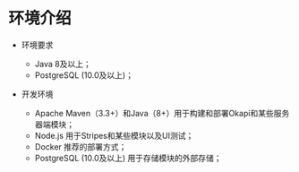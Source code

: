 # 环境介绍
- 环境要求  
  * Java 8及以上；
  * PostgreSQL (10.0及以上)；

- 开发环境
  * Apache Maven（3.3+）和Java（8+）用于构建和部署Okapi和某些服务器端模块；
  * Node.js 用于Stripes和某些模块以及UI测试；
  * Docker 推荐的部署方式；
  * PostgreSQL (10.0及以上) 用于存储模块的外部存储；

